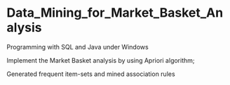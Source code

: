 Data_Mining_for_Market_Basket_Analysis
======================================
Programming with SQL and Java under Windows

Implement the Market Basket analysis by using Apriori algorithm;

Generated frequent item-sets and mined association rules
